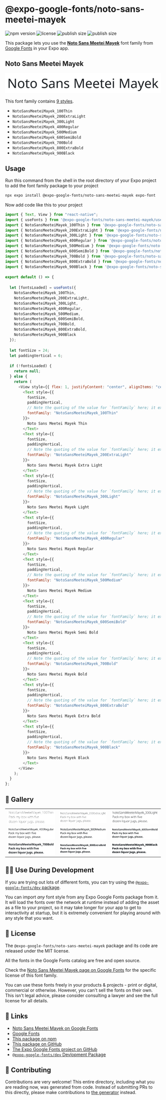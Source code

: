 # @expo-google-fonts/noto-sans-meetei-mayek

![npm version](https://flat.badgen.net/npm/v/@expo-google-fonts/noto-sans-meetei-mayek)
![license](https://flat.badgen.net/github/license/expo/google-fonts)
![publish size](https://flat.badgen.net/packagephobia/install/@expo-google-fonts/noto-sans-meetei-mayek)
![publish size](https://flat.badgen.net/packagephobia/publish/@expo-google-fonts/noto-sans-meetei-mayek)

This package lets you use the [**Noto Sans Meetei Mayek**](https://fonts.google.com/specimen/Noto+Sans+Meetei+Mayek) font family from [Google Fonts](https://fonts.google.com/) in your Expo app.

## Noto Sans Meetei Mayek

![Noto Sans Meetei Mayek](./font-family.png)

This font family contains [9 styles](#-gallery).

- `NotoSansMeeteiMayek_100Thin`
- `NotoSansMeeteiMayek_200ExtraLight`
- `NotoSansMeeteiMayek_300Light`
- `NotoSansMeeteiMayek_400Regular`
- `NotoSansMeeteiMayek_500Medium`
- `NotoSansMeeteiMayek_600SemiBold`
- `NotoSansMeeteiMayek_700Bold`
- `NotoSansMeeteiMayek_800ExtraBold`
- `NotoSansMeeteiMayek_900Black`

## Usage

Run this command from the shell in the root directory of your Expo project to add the font family package to your project

```sh
npx expo install @expo-google-fonts/noto-sans-meetei-mayek expo-font
```

Now add code like this to your project

```js
import { Text, View } from "react-native";
import { useFonts } from '@expo-google-fonts/noto-sans-meetei-mayek/useFonts';
import { NotoSansMeeteiMayek_100Thin } from '@expo-google-fonts/noto-sans-meetei-mayek/100Thin';
import { NotoSansMeeteiMayek_200ExtraLight } from '@expo-google-fonts/noto-sans-meetei-mayek/200ExtraLight';
import { NotoSansMeeteiMayek_300Light } from '@expo-google-fonts/noto-sans-meetei-mayek/300Light';
import { NotoSansMeeteiMayek_400Regular } from '@expo-google-fonts/noto-sans-meetei-mayek/400Regular';
import { NotoSansMeeteiMayek_500Medium } from '@expo-google-fonts/noto-sans-meetei-mayek/500Medium';
import { NotoSansMeeteiMayek_600SemiBold } from '@expo-google-fonts/noto-sans-meetei-mayek/600SemiBold';
import { NotoSansMeeteiMayek_700Bold } from '@expo-google-fonts/noto-sans-meetei-mayek/700Bold';
import { NotoSansMeeteiMayek_800ExtraBold } from '@expo-google-fonts/noto-sans-meetei-mayek/800ExtraBold';
import { NotoSansMeeteiMayek_900Black } from '@expo-google-fonts/noto-sans-meetei-mayek/900Black';

export default () => {

  let [fontsLoaded] = useFonts({
    NotoSansMeeteiMayek_100Thin, 
    NotoSansMeeteiMayek_200ExtraLight, 
    NotoSansMeeteiMayek_300Light, 
    NotoSansMeeteiMayek_400Regular, 
    NotoSansMeeteiMayek_500Medium, 
    NotoSansMeeteiMayek_600SemiBold, 
    NotoSansMeeteiMayek_700Bold, 
    NotoSansMeeteiMayek_800ExtraBold, 
    NotoSansMeeteiMayek_900Black
  });

  let fontSize = 24;
  let paddingVertical = 6;

  if (!fontsLoaded) {
    return null;
  } else {
    return (
      <View style={{ flex: 1, justifyContent: "center", alignItems: "center" }}>
        <Text style={{
          fontSize,
          paddingVertical,
          // Note the quoting of the value for `fontFamily` here; it expects a string!
          fontFamily: "NotoSansMeeteiMayek_100Thin"
        }}>
          Noto Sans Meetei Mayek Thin
        </Text>
        <Text style={{
          fontSize,
          paddingVertical,
          // Note the quoting of the value for `fontFamily` here; it expects a string!
          fontFamily: "NotoSansMeeteiMayek_200ExtraLight"
        }}>
          Noto Sans Meetei Mayek Extra Light
        </Text>
        <Text style={{
          fontSize,
          paddingVertical,
          // Note the quoting of the value for `fontFamily` here; it expects a string!
          fontFamily: "NotoSansMeeteiMayek_300Light"
        }}>
          Noto Sans Meetei Mayek Light
        </Text>
        <Text style={{
          fontSize,
          paddingVertical,
          // Note the quoting of the value for `fontFamily` here; it expects a string!
          fontFamily: "NotoSansMeeteiMayek_400Regular"
        }}>
          Noto Sans Meetei Mayek Regular
        </Text>
        <Text style={{
          fontSize,
          paddingVertical,
          // Note the quoting of the value for `fontFamily` here; it expects a string!
          fontFamily: "NotoSansMeeteiMayek_500Medium"
        }}>
          Noto Sans Meetei Mayek Medium
        </Text>
        <Text style={{
          fontSize,
          paddingVertical,
          // Note the quoting of the value for `fontFamily` here; it expects a string!
          fontFamily: "NotoSansMeeteiMayek_600SemiBold"
        }}>
          Noto Sans Meetei Mayek Semi Bold
        </Text>
        <Text style={{
          fontSize,
          paddingVertical,
          // Note the quoting of the value for `fontFamily` here; it expects a string!
          fontFamily: "NotoSansMeeteiMayek_700Bold"
        }}>
          Noto Sans Meetei Mayek Bold
        </Text>
        <Text style={{
          fontSize,
          paddingVertical,
          // Note the quoting of the value for `fontFamily` here; it expects a string!
          fontFamily: "NotoSansMeeteiMayek_800ExtraBold"
        }}>
          Noto Sans Meetei Mayek Extra Bold
        </Text>
        <Text style={{
          fontSize,
          paddingVertical,
          // Note the quoting of the value for `fontFamily` here; it expects a string!
          fontFamily: "NotoSansMeeteiMayek_900Black"
        }}>
          Noto Sans Meetei Mayek Black
        </Text>
      </View>
    );
  }
};
```

## 🔡 Gallery


||||
|-|-|-|
|![NotoSansMeeteiMayek_100Thin](./100Thin/NotoSansMeeteiMayek_100Thin.ttf.png)|![NotoSansMeeteiMayek_200ExtraLight](./200ExtraLight/NotoSansMeeteiMayek_200ExtraLight.ttf.png)|![NotoSansMeeteiMayek_300Light](./300Light/NotoSansMeeteiMayek_300Light.ttf.png)||
|![NotoSansMeeteiMayek_400Regular](./400Regular/NotoSansMeeteiMayek_400Regular.ttf.png)|![NotoSansMeeteiMayek_500Medium](./500Medium/NotoSansMeeteiMayek_500Medium.ttf.png)|![NotoSansMeeteiMayek_600SemiBold](./600SemiBold/NotoSansMeeteiMayek_600SemiBold.ttf.png)||
|![NotoSansMeeteiMayek_700Bold](./700Bold/NotoSansMeeteiMayek_700Bold.ttf.png)|![NotoSansMeeteiMayek_800ExtraBold](./800ExtraBold/NotoSansMeeteiMayek_800ExtraBold.ttf.png)|![NotoSansMeeteiMayek_900Black](./900Black/NotoSansMeeteiMayek_900Black.ttf.png)||


## 👩‍💻 Use During Development

If you are trying out lots of different fonts, you can try using the [`@expo-google-fonts/dev` package](https://github.com/expo/google-fonts/tree/master/font-packages/dev#readme).

You can import _any_ font style from any Expo Google Fonts package from it. It will load the fonts over the network at runtime instead of adding the asset as a file to your project, so it may take longer for your app to get to interactivity at startup, but it is extremely convenient for playing around with any style that you want.


## 📖 License

The `@expo-google-fonts/noto-sans-meetei-mayek` package and its code are released under the MIT license.

All the fonts in the Google Fonts catalog are free and open source.

Check the [Noto Sans Meetei Mayek page on Google Fonts](https://fonts.google.com/specimen/Noto+Sans+Meetei+Mayek) for the specific license of this font family.

You can use these fonts freely in your products & projects - print or digital, commercial or otherwise. However, you can't sell the fonts on their own. This isn't legal advice, please consider consulting a lawyer and see the full license for all details.

## 🔗 Links

- [Noto Sans Meetei Mayek on Google Fonts](https://fonts.google.com/specimen/Noto+Sans+Meetei+Mayek)
- [Google Fonts](https://fonts.google.com/)
- [This package on npm](https://www.npmjs.com/package/@expo-google-fonts/noto-sans-meetei-mayek)
- [This package on GitHub](https://github.com/expo/google-fonts/tree/master/font-packages/noto-sans-meetei-mayek)
- [The Expo Google Fonts project on GitHub](https://github.com/expo/google-fonts)
- [`@expo-google-fonts/dev` Devlopment Package](https://github.com/expo/google-fonts/tree/master/font-packages/dev)

## 🤝 Contributing

Contributions are very welcome! This entire directory, including what you are reading now, was generated from code. Instead of submitting PRs to this directly, please make contributions to [the generator](https://github.com/expo/google-fonts/tree/master/packages/generator) instead.
